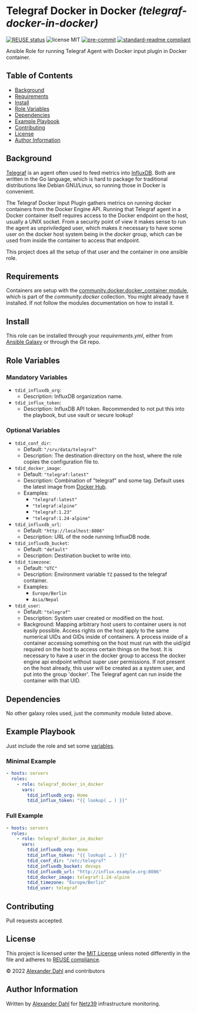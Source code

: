 <!--
SPDX-FileCopyrightText: 2022 Alexander Dahl <alex@netz39.de>
SPDX-License-Identifier: CC-BY-4.0
-->

# Telegraf Docker in Docker _(telegraf-docker-in-docker)_

[![REUSE status](https://api.reuse.software/badge/git.fsfe.org/reuse/api)](https://api.reuse.software/info/git.fsfe.org/reuse/api)
![license MIT](https://img.shields.io/badge/license-MIT-informational)
[![pre-commit](https://img.shields.io/badge/pre--commit-enabled-brightgreen?logo=pre-commit)](https://github.com/pre-commit/pre-commit)
[![standard-readme compliant](https://img.shields.io/badge/readme%20style-standard-brightgreen.svg?style=flat-square)](https://github.com/RichardLitt/standard-readme)

Ansible Role for running Telegraf Agent with Docker input plugin in Docker container.

## Table of Contents

- [Background](#background)
- [Requirements](#requirements)
- [Install](#install)
- [Role Variables](#role-variables)
- [Dependencies](#dependencies)
- [Example Playbook](#example-playbook)
- [Contributing](#contributing)
- [License](#license)
- [Author Information](#author-information)

## Background

[Telegraf](https://www.influxdata.com/time-series-platform/telegraf/) is
an agent often used to feed metrics into
[InfluxDB](https://www.influxdata.com/products/influxdb-overview/).
Both are written in the Go language, which is hard to package for
traditional distributions like Debian GNU/Linux, so running those in
Docker is convenient.

The Telegraf Docker Input Plugin gathers metrics on running docker
containers from the Docker Engine API.
Running that Telegraf agent in a Docker container itself requires access
to the Docker endpoint on the host, usually a UNIX socket.
From a security point of view it makes sense to run the agent as
unpriviledged user, which makes it necessary to have some user on the
docker host system being in the *docker* group, which can be used from
inside the container to access that endpoint.

This project does all the setup of that user and the container in one
ansible role.

## Requirements

Containers are setup with the [community.docker.docker_container
module](https://docs.ansible.com/ansible/latest/collections/community/docker/docker_container_module.html),
which is part of the *community.docker* collection.
You might already have it installed.
If not follow the modules documentation on how to install it.

## Install

This role can be installed through your *requirements.yml*, either from
[Ansible Galaxy](https://galaxy.ansible.com/) or through the Git repo.

## Role Variables

### Mandatory Variables

* `tdid_influxdb_org`:
  * Description: InfluxDB organization name.
* `tdid_influx_token`:
  * Description: InfluxDB API token.
    Recommended to not put this into the playbook, but use vault or
    secure lookup!

### Optional Variables

* `tdid_conf_dir`:
  * Default: `"/srv/data/telegraf"`
  * Description: The destination directory on the host, where the role
    copies the configuration file to.
* `tdid_docker_image`:
  * Default: `"telegraf:latest"`
  * Description: Combination of "telegraf" and some tag.
    Default uses the latest image from
    [Docker Hub](https://hub.docker.com/_/telegraf/).
  * Examples:
    * `"telegraf:latest"`
    * `"telegraf:alpine"`
    * `"telegraf:1.23"`
    * `"telegraf:1.24-alpine"`
* `tdid_influxdb_url`:
  * Default: `"http://localhost:8086"`
  * Description: URL of the node running InfluxDB node.
* `tdid_influxdb_bucket`:
  * Default: `"default"`
  * Description: Destination bucket to write into.
* `tdid_timezone`:
  * Default: `"UTC"`
  * Description: Environment variable `TZ` passed to the telegraf container.
  * Examples:
    * `Europe/Berlin`
    * `Asia/Nepal`
* `tdid_user`:
  * Default: `"telegraf"`
  * Description: System user created or modified on the host.
  * Background:
    Mapping arbitrary host users to container users is not easily
    possible.
    Access rights on the host apply to the same numerical UIDs and GIDs
    inside of containers.
    A process inside of a container accessing something on the host must
    run with the uid/gid required on the host to access certain things
    on the host.
    It is necessary to have a user in the docker group to access the
    docker engine api endpoint without super user permissions.
    If not present on the host already, this user will be created as a
    system user, and put into the group 'docker'.
    The Telegraf agent can run inside the container with that UID.

## Dependencies

No other galaxy roles used, just the community module listed above.

## Example Playbook

Just include the role and set some [variables](#role-variables).

### Minimal Example

```yaml
- hosts: servers
  roles:
    - role: telegraf_docker_in_docker
      vars:
        tdid_influxdb_org: Home
        tdid_influx_token: "{{ lookup( … ) }}"
```

### Full Example

```yaml
- hosts: servers
  roles:
    - role: telegraf_docker_in_docker
      vars:
        tdid_influxdb_org: Home
        tdid_influx_token: "{{ lookup( … ) }}"
        tdid_conf_dir: "/etc/telegraf"
        tdid_influxdb_bucket: devops
        tdid_influxdb_url: "http://influx.example.org:8086"
        tdid_docker_image: telegraf:1.24-alpine
        tdid_timezone: "Europe/Berlin"
        tdid_user: telegraf
```

## Contributing

Pull requests accepted.

## License

This project is licensed unter the [MIT License](LICENSES/MIT.txt)
unless noted differently in the file and adheres to
[REUSE compliance](https://api.reuse.software/info/git.fsfe.org/reuse/api).

© 2022 [Alexander Dahl](https://github.com/LeSpocky) and contributors

## Author Information

Written by [Alexander Dahl](mailto:alex@netz39.de) for
[Netz39](https://www.netz39.de/) infrastructure monitoring.
